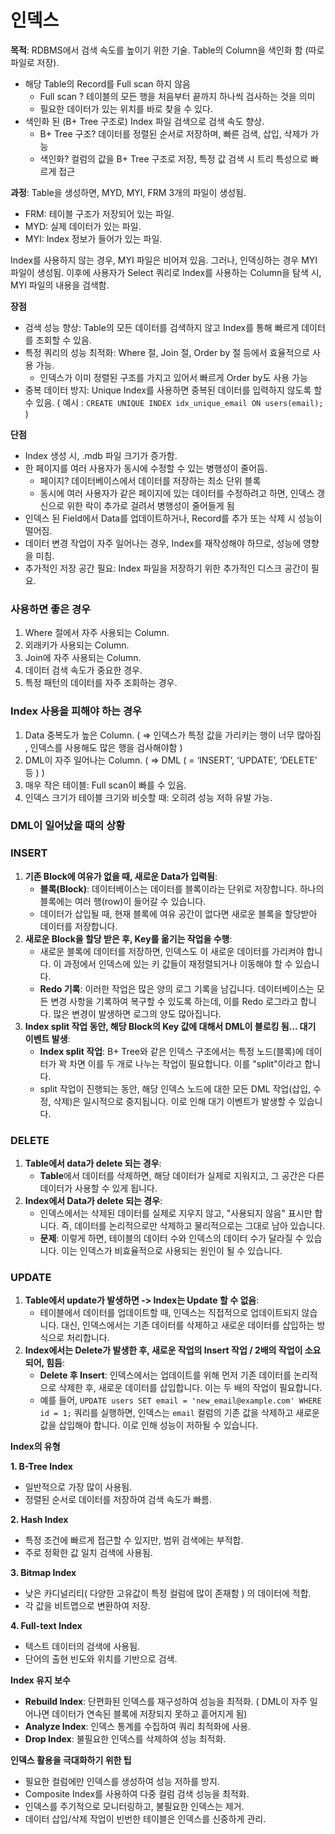 # 인덱스

**목적**: RDBMS에서 검색 속도를 높이기 위한 기술. Table의 Column을 색인화 함 (따로 파일로 저장).

- 해당 Table의 Record를 Full scan 하지 않음
  - Full scan ? 테이블의 모든 행을 처음부터 끝까지 하나씩 검사하는 것을 의미
  - 필요한 데이터가 있는 위치를 바로 찾을 수 있다.
- 색인화 된 (B+ Tree 구조로) Index 파일 검색으로 검색 속도 향상.
  - B+ Tree 구조? 데이터를 정렬된 순서로 저장하며, 빠른 검색, 삽입, 삭제가 가능
  - 색인화? 컬럼의 값을 B+ Tree 구조로 저장, 특정 값 검색 시 트리 특성으로 빠르게 접근

**과정**: Table을 생성하면, MYD, MYI, FRM 3개의 파일이 생성됨.

- FRM: 테이블 구조가 저장되어 있는 파일.
- MYD: 실제 데이터가 있는 파일.
- MYI: Index 정보가 들어가 있는 파일.

Index를 사용하지 않는 경우, MYI 파일은 비어져 있음. 그러나, 인덱싱하는 경우 MYI 파일이 생성됨. 이후에 사용자가 Select 쿼리로 Index를 사용하는 Column을 탐색 시, MYI 파일의 내용을 검색함.

**장점**

- 검색 성능 향상: Table의 모든 데이터를 검색하지 않고 Index를 통해 빠르게 데이터를 조회할 수 있음.
- 특정 쿼리의 성능 최적화: Where 절, Join 절, Order by 절 등에서 효율적으로 사용 가능.
  - 인덱스가 이미 정렬된 구조를 가지고 있어서 빠르게 Order by도 사용 가능
- 중복 데이터 방지: Unique Index를 사용하면 중복된 데이터를 입력하지 않도록 할 수 있음. ( 예시 : `CREATE UNIQUE INDEX idx_unique_email ON users(email);` )

**단점**

- Index 생성 시, .mdb 파일 크기가 증가함.
- 한 페이지를 여러 사용자가 동시에 수정할 수 있는 병행성이 줄어듬.
  - 페이지? 데이터베이스에서 데이터를 저장하는 최소 단위 블록
  - 동시에 여러 사용자가 같은 페이지에 있는 데이터를 수정하려고 하면, 인덱스 갱신으로 위한 락이 추가로 걸려서 병행성이 줄어들게 됨
- 인덱스 된 Field에서 Data를 업데이트하거나, Record를 추가 또는 삭제 시 성능이 떨어짐.
- 데이터 변경 작업이 자주 일어나는 경우, Index를 재작성해야 하므로, 성능에 영향을 미침.
- 추가적인 저장 공간 필요: Index 파일을 저장하기 위한 추가적인 디스크 공간이 필요.

### **사용하면 좋은 경우**

1. Where 절에서 자주 사용되는 Column.
2. 외래키가 사용되는 Column.
3. Join에 자주 사용되는 Column.
4. 데이터 검색 속도가 중요한 경우.
5. 특정 패턴의 데이터를 자주 조회하는 경우.

### **Index 사용을 피해야 하는 경우**

1. Data 중복도가 높은 Column. ( ⇒ 인덱스가 특정 값을 가리키는 행이 너무 많아짐 , 인덱스를 사용해도 많은 행을 검사해야함 )
2. DML이 자주 일어나는 Column. ( ⇒ DML ( = ‘INSERT’, ‘UPDATE’, ‘DELETE’ 등 ) )
3. 매우 작은 테이블: Full scan이 빠를 수 있음.
4. 인덱스 크기가 테이블 크기와 비슷할 때: 오히려 성능 저하 유발 가능.

### DML이 일어났을 때의 상황

### **INSERT**

1. **기존 Block에 여유가 없을 때, 새로운 Data가 입력됨**:
   - **블록(Block)**: 데이터베이스는 데이터를 블록이라는 단위로 저장합니다. 하나의 블록에는 여러 행(row)이 들어갈 수 있습니다.
   - 데이터가 삽입될 때, 현재 블록에 여유 공간이 없다면 새로운 블록을 할당받아 데이터를 저장합니다.
2. **새로운 Block을 할당 받은 후, Key를 옮기는 작업을 수행**:
   - 새로운 블록에 데이터를 저장하면, 인덱스도 이 새로운 데이터를 가리켜야 합니다. 이 과정에서 인덱스에 있는 키 값들이 재정렬되거나 이동해야 할 수 있습니다.
   - **Redo 기록**: 이러한 작업은 많은 양의 로그 기록을 남깁니다. 데이터베이스는 모든 변경 사항을 기록하여 복구할 수 있도록 하는데, 이를 Redo 로그라고 합니다. 많은 변경이 발생하면 로그의 양도 많아집니다.
3. **Index split 작업 동안, 해당 Block의 Key 값에 대해서 DML이 블로킹 됨... 대기 이벤트 발생**:
   - **Index split 작업**: B+ Tree와 같은 인덱스 구조에서는 특정 노드(블록)에 데이터가 꽉 차면 이를 두 개로 나누는 작업이 필요합니다. 이를 "split"이라고 합니다.
   - split 작업이 진행되는 동안, 해당 인덱스 노드에 대한 모든 DML 작업(삽입, 수정, 삭제)은 일시적으로 중지됩니다. 이로 인해 대기 이벤트가 발생할 수 있습니다.

### **DELETE**

1. **Table에서 data가 delete 되는 경우**:
   - **Table**에서 데이터를 삭제하면, 해당 데이터가 실제로 지워지고, 그 공간은 다른 데이터가 사용할 수 있게 됩니다.
2. **Index에서 Data가 delete 되는 경우**:
   - 인덱스에서는 삭제된 데이터를 실제로 지우지 않고, "사용되지 않음" 표시만 합니다. 즉, 데이터를 논리적으로만 삭제하고 물리적으로는 그대로 남아 있습니다.
   - **문제**: 이렇게 하면, 테이블의 데이터 수와 인덱스의 데이터 수가 달라질 수 있습니다. 이는 인덱스가 비효율적으로 사용되는 원인이 될 수 있습니다.

### **UPDATE**

1. **Table에서 update가 발생하면 -> Index는 Update 할 수 없음**:
   - 테이블에서 데이터를 업데이트할 때, 인덱스는 직접적으로 업데이트되지 않습니다. 대신, 인덱스에서는 기존 데이터를 삭제하고 새로운 데이터를 삽입하는 방식으로 처리합니다.
2. **Index에서는 Delete가 발생한 후, 새로운 작업의 Insert 작업 / 2배의 작업이 소요되어, 힘듬**:
   - **Delete 후 Insert**: 인덱스에서는 업데이트를 위해 먼저 기존 데이터를 논리적으로 삭제한 후, 새로운 데이터를 삽입합니다. 이는 두 배의 작업이 필요합니다.
   - 예를 들어, `UPDATE users SET email = 'new_email@example.com' WHERE id = 1;` 쿼리를 실행하면, 인덱스는 `email` 컬럼의 기존 값을 삭제하고 새로운 값을 삽입해야 합니다. 이로 인해 성능이 저하될 수 있습니다.

**Index의 유형**

**1. B-Tree Index**

- 일반적으로 가장 많이 사용됨.
- 정렬된 순서로 데이터를 저장하여 검색 속도가 빠름.

**2. Hash Index**

- 특정 조건에 빠르게 접근할 수 있지만, 범위 검색에는 부적합.
- 주로 정확한 값 일치 검색에 사용됨.

**3. Bitmap Index**

- 낮은 카디널리티( 다양한 고유값이 특정 컬럼에 많이 존재함 ) 의 데이터에 적합.
- 각 값을 비트맵으로 변환하여 저장.

**4. Full-text Index**

- 텍스트 데이터의 검색에 사용됨.
- 단어의 출현 빈도와 위치를 기반으로 검색.

**Index 유지 보수**

- **Rebuild Index**: 단편화된 인덱스를 재구성하여 성능을 최적화. ( DML이 자주 일어나면 데이터가 연속된 블록에 저장되지 못하고 흩어지게 됨)
- **Analyze Index**: 인덱스 통계를 수집하여 쿼리 최적화에 사용.
- **Drop Index**: 불필요한 인덱스를 삭제하여 성능 최적화.

**인덱스 활용을 극대화하기 위한 팁**

- 필요한 컬럼에만 인덱스를 생성하여 성능 저하를 방지.
- Composite Index를 사용하여 다중 컬럼 검색 성능을 최적화.
- 인덱스를 주기적으로 모니터링하고, 불필요한 인덱스는 제거.
- 데이터 삽입/삭제 작업이 빈번한 테이블은 인덱스를 신중하게 관리.
